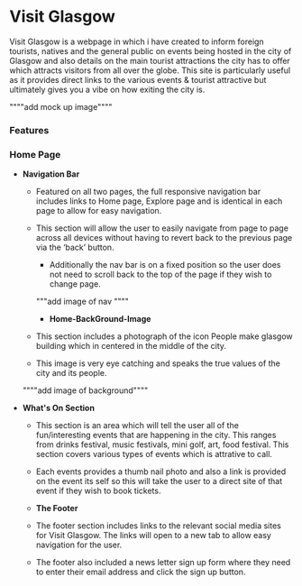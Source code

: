# Visit Glasgow

Visit Glasgow is a webpage in which i have created to inform foreign tourists, natives and the general public on events being hosted in the city of Glasgow and also details on the main tourist attractions the city has to offer which attracts visitors from all over the globe. This site is particularly useful as it provides direct links to the various events & tourist attractive but ultimately gives you a vibe on how exiting the city is.

""""add mock up image""""

### Features

### Home Page

- **Navigation Bar**

  - Featured on all two pages, the full responsive navigation bar includes links to Home page, Explore page and is identical in each page to allow for easy navigation.
  - This section will allow the user to easily navigate from page to page across all devices without having to revert back to the previous page via the ‘back’ button.

    - Additionally the nav bar is on a fixed position so the user does not need to scroll back to the top of the page if they wish to change page.

    """add image of nav """"

    - **Home-BackGround-Image**

  - This section includes a photograph of the icon People make glasgow building which in centered in the middle of the city.
  - This image is very eye catching and speaks the true values of the city and its people.

  """"add image of background""""

- **What's On Section**

  - This section is an area which will tell the user all of the fun/interesting events that are happening in the city. This ranges from drinks festival, music festivals, mini golf, art, food festival. This section covers various types of events which is attrative to call.
  - Each events provides a thumb nail photo and also a link is provided on the event its self so this will take the user to a direct site of that event if they wish to book tickets.

  - **The Footer**

  - The footer section includes links to the relevant social media sites for Visit Glasgow. The links will open to a new tab to allow easy navigation for the user.
  - The footer also included a news letter sign up form where they need to enter their email address and click the sign up button.
